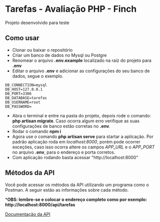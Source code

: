 # Tarefas - Avaliação PHP - Finch

Projeto desenvolvido para teste 

## Como usar

- Clonar ou baixar o repositório
- Criar um banco de dados no Mysql ou Postgre
- Renomear o arquivo **.env.example** localizado na raíz do projeto para **.env**
- Editar o arquivo **.env** e adicionar as configurações do seu banco de dados, segue o exemplo.
```
DB_CONNECTION=mysql
DB_HOST=127.0.0.1
DB_PORT=3306
DB_DATABASE=tarefas
DB_USERNAME=root
DB_PASSWORD=
```
- Abra o terminal e entre na pasta do projeto, depois rode o comando: **php artisan migrate**. Caso ocorra algum erro verifique as suas configurações de banco estão corretas no **.env**.
- Rodar o comando **npm i** 
- Agora use o comando **php artisan serve** para startar a aplicação. Por padrão aplicação roda em *localhost:8000*, porém pode ocorrer exceções, caso isso ocorra altere os campos *APP_URL* e o *APP_PORT* no arquivo **.env**, para o endereço e porta corretos. 
- Com aplicação rodando basta acessar "http://localhost:8000"

## Métodos da API
Você pode acessar os métodos da API utilizando um programa como o Postman. A seguir estão as informações sobre cada método.

***OBS: lembre-se e colocar o endereço completo como por exemplo: http://localhost:8000/api/tarefas**

[Documentação da API](https://documenter.getpostman.com/view/2704456/S1EWPF6w)
